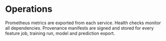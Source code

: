 # Operations

Prometheus metrics are exported from each service. Health checks monitor
all dependencies. Provenance manifests are signed and stored for every
feature job, training run, model and prediction export.
